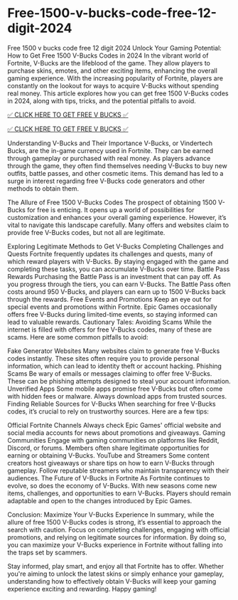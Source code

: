 # Free-1500-v-bucks-code-free-12-digit-2024
Free 1500 v bucks code free 12 digit 2024
Unlock Your Gaming Potential: How to Get Free 1500 V-Bucks Codes in 2024
In the vibrant world of Fortnite, V-Bucks are the lifeblood of the game. They allow players to purchase skins, emotes, and other exciting items, enhancing the overall gaming experience. With the increasing popularity of Fortnite, players are constantly on the lookout for ways to acquire V-Bucks without spending real money. This article explores how you can get free 1500 V-Bucks codes in 2024, along with tips, tricks, and the potential pitfalls to avoid.

[✅ CLICK HERE TO GET FREE V BUCKS ✅](https://tinyurl.com/5fcf7xtz)

[✅ CLICK HERE TO GET FREE V BUCKS ✅](https://tinyurl.com/5fcf7xtz)

Understanding V-Bucks and Their Importance
V-Bucks, or Vindertech Bucks, are the in-game currency used in Fortnite. They can be earned through gameplay or purchased with real money. As players advance through the game, they often find themselves needing V-Bucks to buy new outfits, battle passes, and other cosmetic items. This demand has led to a surge in interest regarding free V-Bucks code generators and other methods to obtain them.

The Allure of Free 1500 V-Bucks Codes
The prospect of obtaining 1500 V-Bucks for free is enticing. It opens up a world of possibilities for customization and enhances your overall gaming experience. However, it’s vital to navigate this landscape carefully. Many offers and websites claim to provide free V-Bucks codes, but not all are legitimate.

Exploring Legitimate Methods to Get V-Bucks
Completing Challenges and Quests
Fortnite frequently updates its challenges and quests, many of which reward players with V-Bucks. By staying engaged with the game and completing these tasks, you can accumulate V-Bucks over time.
Battle Pass Rewards
Purchasing the Battle Pass is an investment that can pay off. As you progress through the tiers, you can earn V-Bucks. The Battle Pass often costs around 950 V-Bucks, and players can earn up to 1500 V-Bucks back through the rewards.
Free Events and Promotions
Keep an eye out for special events and promotions within Fortnite. Epic Games occasionally offers free V-Bucks during limited-time events, so staying informed can lead to valuable rewards.
Cautionary Tales: Avoiding Scams
While the internet is filled with offers for free V-Bucks codes, many of these are scams. Here are some common pitfalls to avoid:

Fake Generator Websites
Many websites claim to generate free V-Bucks codes instantly. These sites often require you to provide personal information, which can lead to identity theft or account hacking.
Phishing Scams
Be wary of emails or messages claiming to offer free V-Bucks. These can be phishing attempts designed to steal your account information.
Unverified Apps
Some mobile apps promise free V-Bucks but often come with hidden fees or malware. Always download apps from trusted sources.
Finding Reliable Sources for V-Bucks
When searching for free V-Bucks codes, it’s crucial to rely on trustworthy sources. Here are a few tips:

Official Fortnite Channels
Always check Epic Games' official website and social media accounts for news about promotions and giveaways.
Gaming Communities
Engage with gaming communities on platforms like Reddit, Discord, or forums. Members often share legitimate opportunities for earning or obtaining V-Bucks.
YouTube and Streamers
Some content creators host giveaways or share tips on how to earn V-Bucks through gameplay. Follow reputable streamers who maintain transparency with their audiences.
The Future of V-Bucks in Fortnite
As Fortnite continues to evolve, so does the economy of V-Bucks. With new seasons come new items, challenges, and opportunities to earn V-Bucks. Players should remain adaptable and open to the changes introduced by Epic Games.

Conclusion: Maximize Your V-Bucks Experience
In summary, while the allure of free 1500 V-Bucks codes is strong, it’s essential to approach the search with caution. Focus on completing challenges, engaging with official promotions, and relying on legitimate sources for information. By doing so, you can maximize your V-Bucks experience in Fortnite without falling into the traps set by scammers.

Stay informed, play smart, and enjoy all that Fortnite has to offer. Whether you're aiming to unlock the latest skins or simply enhance your gameplay, understanding how to effectively obtain V-Bucks will keep your gaming experience exciting and rewarding. Happy gaming!
